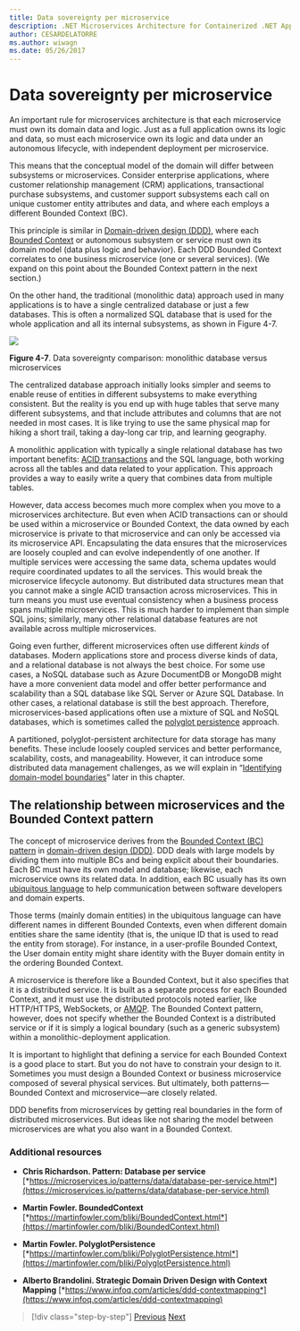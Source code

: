 ```yaml
---
title: Data sovereignty per microservice
description: .NET Microservices Architecture for Containerized .NET Applications | Data sovereignty per microservice
author: CESARDELATORRE
ms.author: wiwagn
ms.date: 05/26/2017
---
```

# Data sovereignty per microservice

An important rule for microservices architecture is that each microservice must own its domain data and logic. Just as a full application owns its logic and data, so must each microservice own its logic and data under an autonomous lifecycle, with independent deployment per microservice.

This means that the conceptual model of the domain will differ between subsystems or microservices. Consider enterprise applications, where customer relationship management (CRM) applications, transactional purchase subsystems, and customer support subsystems each call on unique customer entity attributes and data, and where each employs a different Bounded Context (BC).

This principle is similar in [Domain-driven design (DDD)](https://en.wikipedia.org/wiki/Domain-driven_design), where each [Bounded Context](https://martinfowler.com/bliki/BoundedContext.html) or autonomous subsystem or service must own its domain model (data plus logic and behavior). Each DDD Bounded Context correlates to one business microservice (one or several services). (We expand on this point about the Bounded Context pattern in the next section.)

On the other hand, the traditional (monolithic data) approach used in many applications is to have a single centralized database or just a few databases. This is often a normalized SQL database that is used for the whole application and all its internal subsystems, as shown in Figure 4-7.

![](./media/image7.png)

**Figure 4-7**. Data sovereignty comparison: monolithic database versus microservices

The centralized database approach initially looks simpler and seems to enable reuse of entities in different subsystems to make everything consistent. But the reality is you end up with huge tables that serve many different subsystems, and that include attributes and columns that are not needed in most cases. It is like trying to use the same physical map for hiking a short trail, taking a day-long car trip, and learning geography.

A monolithic application with typically a single relational database has two important benefits: [ACID transactions](https://en.wikipedia.org/wiki/ACID) and the SQL language, both working across all the tables and data related to your application. This approach provides a way to easily write a query that combines data from multiple tables.

However, data access becomes much more complex when you move to a microservices architecture. But even when ACID transactions can or should be used within a microservice or Bounded Context, the data owned by each microservice is private to that microservice and can only be accessed via its microservice API. Encapsulating the data ensures that the microservices are loosely coupled and can evolve independently of one another. If multiple services were accessing the same data, schema updates would require coordinated updates to all the services. This would break the microservice lifecycle autonomy. But distributed data structures mean that you cannot make a single ACID transaction across microservices. This in turn means you must use eventual consistency when a business process spans multiple microservices. This is much harder to implement than simple SQL joins; similarly, many other relational database features are not available across multiple microservices.

Going even further, different microservices often use different *kinds* of databases. Modern applications store and process diverse kinds of data, and a relational database is not always the best choice. For some use cases, a NoSQL database such as Azure DocumentDB or MongoDB might have a more convenient data model and offer better performance and scalability than a SQL database like SQL Server or Azure SQL Database. In other cases, a relational database is still the best approach. Therefore, microservices-based applications often use a mixture of SQL and NoSQL databases, which is sometimes called the [polyglot persistence](https://martinfowler.com/bliki/PolyglotPersistence.html) approach.

A partitioned, polyglot-persistent architecture for data storage has many benefits. These include loosely coupled services and better performance, scalability, costs, and manageability. However, it can introduce some distributed data management challenges, as we will explain in “[Identifying domain-model boundaries](#identifying-domain-model-boundaries-for-each-microservice)” later in this chapter.

## The relationship between microservices and the Bounded Context pattern

The concept of microservice derives from the [Bounded Context (BC) pattern](https://martinfowler.com/bliki/BoundedContext.html) in [domain-driven design (DDD)](https://en.wikipedia.org/wiki/Domain-driven_design). DDD deals with large models by dividing them into multiple BCs and being explicit about their boundaries. Each BC must have its own model and database; likewise, each microservice owns its related data. In addition, each BC usually has its own [ubiquitous language](https://martinfowler.com/bliki/UbiquitousLanguage.html) to help communication between software developers and domain experts.

Those terms (mainly domain entities) in the ubiquitous language can have different names in different Bounded Contexts, even when different domain entities share the same identity (that is, the unique ID that is used to read the entity from storage). For instance, in a user-profile Bounded Context, the User domain entity might share identity with the Buyer domain entity in the ordering Bounded Context.

A microservice is therefore like a Bounded Context, but it also specifies that it is a distributed service. It is built as a separate process for each Bounded Context, and it must use the distributed protocols noted earlier, like HTTP/HTTPS, WebSockets, or [AMQP](https://en.wikipedia.org/wiki/Advanced_Message_Queuing_Protocol). The Bounded Context pattern, however, does not specify whether the Bounded Context is a distributed service or if it is simply a logical boundary (such as a generic subsystem) within a monolithic-deployment application.

It is important to highlight that defining a service for each Bounded Context is a good place to start. But you do not have to constrain your design to it. Sometimes you must design a Bounded Context or business microservice composed of several physical services. But ultimately, both patterns—Bounded Context and microservice—are closely related.

DDD benefits from microservices by getting real boundaries in the form of distributed microservices. But ideas like not sharing the model between microservices are what you also want in a Bounded Context.

### Additional resources

-   **Chris Richardson. Pattern: Database per service**
    [*https://microservices.io/patterns/data/database-per-service.html*](https://microservices.io/patterns/data/database-per-service.html)

-   **Martin Fowler. BoundedContext**
    [*https://martinfowler.com/bliki/BoundedContext.html*](https://martinfowler.com/bliki/BoundedContext.html)

-   **Martin Fowler. PolyglotPersistence**
    [*https://martinfowler.com/bliki/PolyglotPersistence.html*](https://martinfowler.com/bliki/PolyglotPersistence.html)

-   **Alberto Brandolini. Strategic Domain Driven Design with Context Mapping**
    [*https://www.infoq.com/articles/ddd-contextmapping*](https://www.infoq.com/articles/ddd-contextmapping)


>[!div class="step-by-step"]
[Previous](microservices-architecture.md)
[Next](logical-versus-physical-architecture.md)
